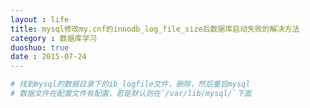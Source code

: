 ```yaml
---
layout : life
title: mysql修改my.cnf的innodb_log_file_size后数据库启动失败的解决方法
category : 数据库学习
duoshuo: true
date : 2015-07-24
---
```


<!-- more -->


```sh
# 找到mysql的数据目录下的ib_logfile文件，删除，然后重启mysql
# 数据文件在配置文件有配置，若是默认则在`/var/lib/mysql/`下面
```

